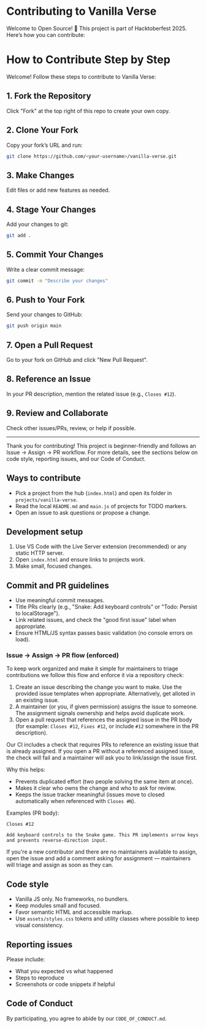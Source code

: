 # Contributing to Vanilla Verse

Welcome to Open Source! 🎉 This project is part of Hacktoberfest 2025. Here’s how you can contribute:

# How to Contribute Step by Step

Welcome! Follow these steps to contribute to Vanilla Verse:

## 1. Fork the Repository
Click "Fork" at the top right of this repo to create your own copy.

## 2. Clone Your Fork
Copy your fork’s URL and run:
```sh
git clone https://github.com/<your-username>/vanilla-verse.git
```

## 3. Make Changes
Edit files or add new features as needed.

## 4. Stage Your Changes
Add your changes to git:
```sh
git add .
```

## 5. Commit Your Changes
Write a clear commit message:
```sh
git commit -m "Describe your changes"
```

## 6. Push to Your Fork
Send your changes to GitHub:
```sh
git push origin main
```

## 7. Open a Pull Request
Go to your fork on GitHub and click "New Pull Request".

## 8. Reference an Issue
In your PR description, mention the related issue (e.g., `Closes #12`).

## 9. Review and Collaborate
Check other issues/PRs, review, or help if possible.

---

Thank you for contributing! This project is beginner-friendly and follows an Issue → Assign → PR workflow. For more details, see the sections below on code style, reporting issues, and our Code of Conduct.



## Ways to contribute
- Pick a project from the hub (`index.html`) and open its folder in `projects/vanilla-verse`.
- Read the local `README.md` and `main.js` of projects for TODO markers.
- Open an issue to ask questions or propose a change.

## Development setup
1. Use VS Code with the Live Server extension (recommended) or any static HTTP server.
2. Open `index.html` and ensure links to projects work.
3. Make small, focused changes.

## Commit and PR guidelines
- Use meaningful commit messages.
- Title PRs clearly (e.g., "Snake: Add keyboard controls" or "Todo: Persist to localStorage").
- Link related issues, and check the "good first issue" label when appropriate.
- Ensure HTML/JS syntax passes basic validation (no console errors on load).

### Issue → Assign → PR flow (enforced)

To keep work organized and make it simple for maintainers to triage contributions we follow this flow and enforce it via a repository check:

1. Create an issue describing the change you want to make. Use the provided issue templates when appropriate. Alternatively, get alloted in an existing issue. 
2. A maintainer (or you, if given permission) assigns the issue to someone. The assignment signals ownership and helps avoid duplicate work.
3. Open a pull request that references the assigned issue in the PR body (for example: `Closes #12`, `Fixes #12`, or include `#12` somewhere in the PR description).

Our CI includes a check that requires PRs to reference an existing issue that is already assigned. If you open a PR without a referenced assigned issue, the check will fail and a maintainer will ask you to link/assign the issue first.

Why this helps:
- Prevents duplicated effort (two people solving the same item at once).
- Makes it clear who owns the change and who to ask for review.
- Keeps the issue tracker meaningful (issues move to closed automatically when referenced with `Closes #N`).

Examples (PR body):

```
Closes #12

Add keyboard controls to the Snake game. This PR implements arrow keys and prevents reverse-direction input.
```

If you're a new contributor and there are no maintainers available to assign, open the issue and add a comment asking for assignment — maintainers will triage and assign as soon as they can.

## Code style
- Vanilla JS only. No frameworks, no bundlers.
- Keep modules small and focused.
- Favor semantic HTML and accessible markup.
- Use `assets/styles.css` tokens and utility classes where possible to keep visual consistency.

## Reporting issues
Please include:
- What you expected vs what happened
- Steps to reproduce
- Screenshots or code snippets if helpful

## Code of Conduct
By participating, you agree to abide by our `CODE_OF_CONDUCT.md`.
